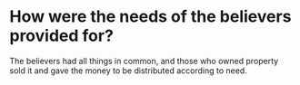 # How were the needs of the believers provided for?

The believers had all things in common, and those who owned property sold it and gave the money to be distributed according to need.
